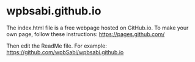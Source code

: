 # wpbsabi.github.io

The index.html file is a free webpage hosted on GitHub.io. To make your own page,   follow these instructions:
https://pages.github.com/

Then edit the ReadMe file. For example:
https://github.com/wpbSabi/wpbsabi.github.io
